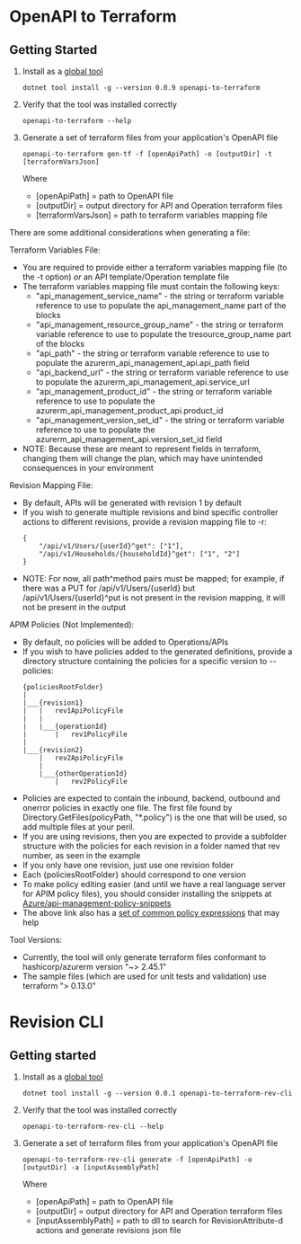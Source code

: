 OpenAPI to Terraform
=========

## Getting Started
1. Install as a [global tool](https://docs.microsoft.com/en-us/dotnet/core/tools/global-tools#install-a-global-tool)
    ```
    dotnet tool install -g --version 0.0.9 openapi-to-terraform
    ```
2. Verify that the tool was installed correctly

    ```
    openapi-to-terraform --help
    ```
3. Generate a set of terraform files from your application's OpenAPI file
    ```
    openapi-to-terraform gen-tf -f [openApiPath] -o [outputDir] -t [terraformVarsJson]
    ```
    Where 
    * [openApiPath] = path to OpenAPI file
    * [outputDir] = output directory for API and Operation terraform files
    * [terraformVarsJson] = path to terraform variables mapping file

There are some additional considerations when generating a file:

Terraform Variables File:
* You are required to provide either a terraform variables mapping file (to the -t option) *or* an API template/Operation template file
* The terraform variables mapping file must contain the following keys:
    * "api_management_service_name" - the string or terraform variable reference to use to populate the api_management_name part of the blocks
    * "api_management_resource_group_name" - the string or terraform variable reference to use to populate the tresource_group_name part of the blocks
    * "api_path" - the string or terraform variable reference to use to populate the azurerm_api_management_api.api_path field
    * "api_backend_url" - the string or terraform variable reference to use to populate the azurerm_api_management_api.service_url
    * "api_management_product_id" - the string or terraform variable reference to use to populate the azurerm_api_management_product_api.product_id
    * "api_management_version_set_id" - the string or terraform variable reference to use to populate the azurerm_api_management_api.version_set_id field
* NOTE: Because these are meant to represent fields in terraform, changing them will change the plan, which may have unintended consequences in your environment

Revision Mapping File:
* By default, APIs will be generated with revision 1 by default
* If you wish to generate multiple revisions and bind specific controller actions to different revisions, provide a revision mapping file to -r:
    ```
    {
        "/api/v1/Users/{userId}^get": ["1"],
        "/api/v1/Households/{householdId}^get": ["1", "2"]
    }
    ```
* NOTE: For now, all path^method pairs must be mapped; for example, if there was a PUT for /api/v1/Users/{userId} but /api/v1/Users/{userId}^put is not present in the 
  revision mapping, it will not be present in the output

APIM Policies (Not Implemented):
* By default, no policies will be added to Operations/APIs
* If you wish to have policies added to the generated definitions, provide a directory structure containing the policies for a specific version to --policies:
    ```
    {policiesRootFolder}
    |
    |___{revision1}
    |   |   rev1ApiPolicyFile
    |   |
    |   |___{operationId}
    |       |   rev1PolicyFile
    |
    |___{revision2}
        |   rev2ApiPolicyFile
        |
        |___{otherOperationId}
            |   rev2PolicyFile
    ```
* Policies are expected to contain the inbound, backend, outbound and onerror policies in exactly one file. The first file found by Directory.GetFiles(policyPath, "*.policy") is the one that will be used, so add multiple files at your peril.
* If you are using revisions, then you are expected to provide a subfolder structure with the policies for each revision in a folder named that rev number, as seen in the example
* If you only have one revision, just use one revision folder
* Each {policiesRootFolder} should correspond to one version
* To make policy editing easier (and until we have a real language server for APIM policy files), you should consider installing the snippets at [Azure/api-management-policy-snippets](https://github.com/Azure/api-management-policy-snippets)
* The above link also has a [set of common policy expressions](https://github.com/Azure/api-management-policy-snippets/tree/master/policy-expressions) that may help

Tool Versions:
* Currently, the tool will only generate terraform files conformant to hashicorp/azurerm version "~> 2.45.1"
* The sample files (which are used for unit tests and validation) use terraform "> 0.13.0"

Revision CLI
============
## Getting started
1. Install as a [global tool](https://docs.microsoft.com/en-us/dotnet/core/tools/global-tools#install-a-global-tool)
    ```
    dotnet tool install -g --version 0.0.1 openapi-to-terraform-rev-cli
    ```
2. Verify that the tool was installed correctly

    ```
    openapi-to-terraform-rev-cli --help
    ```
3. Generate a set of terraform files from your application's OpenAPI file
    ```
    openapi-to-terraform-rev-cli generate -f [openApiPath] -o [outputDir] -a [inputAssemblyPath]
    ```
    Where 
    * [openApiPath] = path to OpenAPI file
    * [outputDir] = output directory for API and Operation terraform files
    * [inputAssemblyPath] = path to dll to search for RevisionAttribute-d actions and generate revisions json file